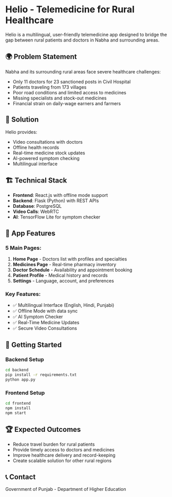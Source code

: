 # Helio - Telemedicine for Rural Healthcare

Helio is a multilingual, user-friendly telemedicine app designed to bridge the gap between rural patients and doctors in Nabha and surrounding areas.

## 🌍 Problem Statement

Nabha and its surrounding rural areas face severe healthcare challenges:
- Only 11 doctors for 23 sanctioned posts in Civil Hospital
- Patients traveling from 173 villages
- Poor road conditions and limited access to medicines
- Missing specialists and stock-out medicines
- Financial strain on daily-wage earners and farmers

## 🎯 Solution

Helio provides:
- Video consultations with doctors
- Offline health records
- Real-time medicine stock updates
- AI-powered symptom checking
- Multilingual interface

## 🏗️ Technical Stack

- **Frontend**: React.js with offline mode support
- **Backend**: Flask (Python) with REST APIs
- **Database**: PostgreSQL
- **Video Calls**: WebRTC
- **AI**: TensorFlow Lite for symptom checker

## 📱 App Features

### 5 Main Pages:
1. **Home Page** - Doctors list with profiles and specialties
2. **Medicines Page** - Real-time pharmacy inventory
3. **Doctor Schedule** - Availability and appointment booking
4. **Patient Profile** - Medical history and records
5. **Settings** - Language, account, and preferences

### Key Features:
- ✅ Multilingual Interface (English, Hindi, Punjabi)
- ✅ Offline Mode with data sync
- ✅ AI Symptom Checker
- ✅ Real-Time Medicine Updates
- ✅ Secure Video Consultations

## 🚀 Getting Started

### Backend Setup
```bash
cd backend
pip install -r requirements.txt
python app.py
```

### Frontend Setup
```bash
cd frontend
npm install
npm start
```

## 🏆 Expected Outcomes

- Reduce travel burden for rural patients
- Provide timely access to doctors and medicines
- Improve healthcare delivery and record-keeping
- Create scalable solution for other rural regions

## 📞 Contact

Government of Punjab - Department of Higher Education